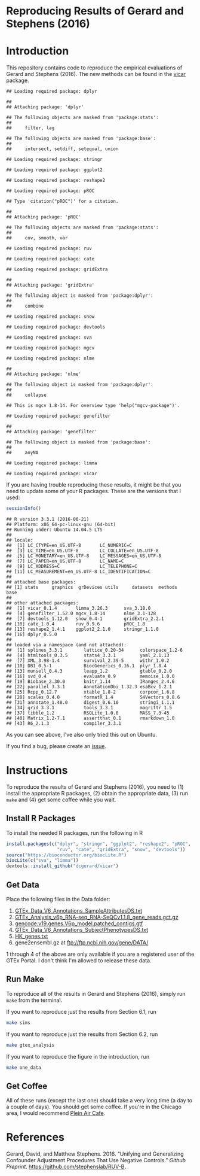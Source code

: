 Reproducing Results of Gerard and Stephens (2016)
================

Introduction
============

This repository contains code to reproduce the empirical evaluations of Gerard and Stephens (2016). The new methods can be found in the [vicar](https://github.com/dcgerard/vicar) package.

    ## Loading required package: dplyr

    ## 
    ## Attaching package: 'dplyr'

    ## The following objects are masked from 'package:stats':
    ## 
    ##     filter, lag

    ## The following objects are masked from 'package:base':
    ## 
    ##     intersect, setdiff, setequal, union

    ## Loading required package: stringr

    ## Loading required package: ggplot2

    ## Loading required package: reshape2

    ## Loading required package: pROC

    ## Type 'citation("pROC")' for a citation.

    ## 
    ## Attaching package: 'pROC'

    ## The following objects are masked from 'package:stats':
    ## 
    ##     cov, smooth, var

    ## Loading required package: ruv

    ## Loading required package: cate

    ## Loading required package: gridExtra

    ## 
    ## Attaching package: 'gridExtra'

    ## The following object is masked from 'package:dplyr':
    ## 
    ##     combine

    ## Loading required package: snow

    ## Loading required package: devtools

    ## Loading required package: sva

    ## Loading required package: mgcv

    ## Loading required package: nlme

    ## 
    ## Attaching package: 'nlme'

    ## The following object is masked from 'package:dplyr':
    ## 
    ##     collapse

    ## This is mgcv 1.8-14. For overview type 'help("mgcv-package")'.

    ## Loading required package: genefilter

    ## 
    ## Attaching package: 'genefilter'

    ## The following object is masked from 'package:base':
    ## 
    ##     anyNA

    ## Loading required package: limma

    ## Loading required package: vicar

If you are having trouble reproducing these results, it might be that you need to update some of your R packages. These are the versions that I used:

``` r
sessionInfo()
```

    ## R version 3.3.1 (2016-06-21)
    ## Platform: x86_64-pc-linux-gnu (64-bit)
    ## Running under: Ubuntu 14.04.5 LTS
    ## 
    ## locale:
    ##  [1] LC_CTYPE=en_US.UTF-8       LC_NUMERIC=C              
    ##  [3] LC_TIME=en_US.UTF-8        LC_COLLATE=en_US.UTF-8    
    ##  [5] LC_MONETARY=en_US.UTF-8    LC_MESSAGES=en_US.UTF-8   
    ##  [7] LC_PAPER=en_US.UTF-8       LC_NAME=C                 
    ##  [9] LC_ADDRESS=C               LC_TELEPHONE=C            
    ## [11] LC_MEASUREMENT=en_US.UTF-8 LC_IDENTIFICATION=C       
    ## 
    ## attached base packages:
    ## [1] stats     graphics  grDevices utils     datasets  methods   base     
    ## 
    ## other attached packages:
    ##  [1] vicar_0.1.4       limma_3.26.3      sva_3.18.0       
    ##  [4] genefilter_1.52.0 mgcv_1.8-14       nlme_3.1-128     
    ##  [7] devtools_1.12.0   snow_0.4-1        gridExtra_2.2.1  
    ## [10] cate_1.0.4        ruv_0.9.6         pROC_1.8         
    ## [13] reshape2_1.4.1    ggplot2_2.1.0     stringr_1.1.0    
    ## [16] dplyr_0.5.0      
    ## 
    ## loaded via a namespace (and not attached):
    ##  [1] splines_3.3.1        lattice_0.20-34      colorspace_1.2-6    
    ##  [4] htmltools_0.3.5      stats4_3.3.1         yaml_2.1.13         
    ##  [7] XML_3.98-1.4         survival_2.39-5      withr_1.0.2         
    ## [10] DBI_0.5-1            BiocGenerics_0.16.1  plyr_1.8.4          
    ## [13] munsell_0.4.3        leapp_1.2            gtable_0.2.0        
    ## [16] svd_0.4              evaluate_0.9         memoise_1.0.0       
    ## [19] Biobase_2.30.0       knitr_1.14           IRanges_2.4.6       
    ## [22] parallel_3.3.1       AnnotationDbi_1.32.3 esaBcv_1.2.1        
    ## [25] Rcpp_0.12.7          xtable_1.8-2         corpcor_1.6.8       
    ## [28] scales_0.4.0         formatR_1.4          S4Vectors_0.8.6     
    ## [31] annotate_1.48.0      digest_0.6.10        stringi_1.1.1       
    ## [34] grid_3.3.1           tools_3.3.1          magrittr_1.5        
    ## [37] tibble_1.2           RSQLite_1.0.0        MASS_7.3-45         
    ## [40] Matrix_1.2-7.1       assertthat_0.1       rmarkdown_1.0       
    ## [43] R6_2.1.3             compiler_3.3.1

As you can see above, I've also only tried this out on Ubuntu.

If you find a bug, please create an [issue](https://github.com/dcgerard/ruvb_sims/issues).

Instructions
============

To reproduce the results of Gerard and Stephens (2016), you need to (1) install the appropriate R packages, (2) obtain the appropriate data, (3) run `make` and (4) get some coffee while you wait.

Install R Packages
------------------

To install the needed R packages, run the following in R

``` r
install.packages(c("dplyr", "stringr", "ggplot2", "reshape2", "pROC",
                   "ruv", "cate", "gridExtra", "snow", "devtools"))
source("https://bioconductor.org/biocLite.R")
biocLite(c("sva", "limma"))
devtools::install_github("dcgerard/vicar")
```

Get Data
--------

Place the following files in the Data folder:

1.  [GTEx\_Data\_V6\_Annotations\_SampleAttributesDS.txt](http://www.gtexportal.org/home/datasets#filesetFilesDiv21)
2.  [GTEx\_Analysis\_v6p\_RNA-seq\_RNA-SeQCv1.1.8\_gene\_reads.gct.gz](http://www.gtexportal.org/home/datasets#filesetFilesDiv11)
3.  [gencode.v19.genes.V6p\_model.patched\_contigs.gtf](http://www.gtexportal.org/home/datasets#filesetFilesDiv14)
4.  [GTEx\_Data\_V6\_Annotations\_SubjectPhenotypesDS.txt](http://www.gtexportal.org/home/datasets#datasetDiv2)
5.  [HK\_genes.txt](http://www.tau.ac.il/~elieis/HKG/HK_genes.txt)
6.  gene2ensembl.gz at <ftp://ftp.ncbi.nih.gov/gene/DATA/>

1 through 4 of the above are only available if you are a registered user of the GTEx Portal. I don't think I'm allowed to release these data.

Run Make
--------

To reproduce all of the results in Gerard and Stephens (2016), simply run `make` from the terminal.

If you want to reproduce just the results from Section 6.1, run

``` bash
make sims
```

If you want to reproduce just the results from Section 6.2, run

``` bash
make gtex_analysis
```

If you want to reproduce the figure in the introduction, run

``` bash
make one_data
```

Get Coffee
----------

All of these runs (except the last one) should take a very long time (a day to a couple of days). You should get some coffee. If you're in the Chicago area, I would recommend [Plein Air Cafe](http://www.pleinaircafe.co/).

References
==========

Gerard, David, and Matthew Stephens. 2016. “Unifying and Generalizing Confounder Adjustment Procedures That Use Negative Controls.” *Github Preprint*. <https://github.com/stephenslab/RUV-B>.
